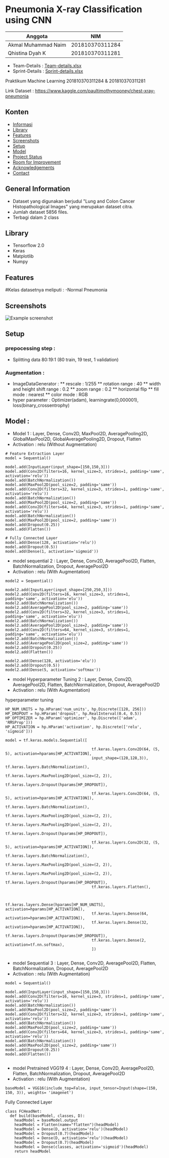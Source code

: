 # Pneumonia X-ray Classification using CNN

| Anggota             | NIM             |
| ------------------- | --------------- |
| Akmal Muhammad Naim | 201810370311284 |
| Qhistina Dyah K     | 201810370311281 |

- Team-Details : [Team-details.xlsx](https://docs.google.com/spreadsheets/d/1MFoxcR4i5nY0az9baZ_RGuibZcmJ-pqobErTnSoZ8BI/edit#gid=0)
- Sprint-Details : [Sprint-details.xlsx](https://docs.google.com/spreadsheets/d/1YglOE6kn-aNgLgnFz80dmph8DgTlm3rExu2rakgyuZQ/edit?usp=sharing)

Praktikum Machine Learning 201810370311284 & 201810370311281

Link Dataset : https://www.kaggle.com/paultimothymooney/chest-xray-pneumonia

## Konten

- [Informasi](#general-information)
- [Library](#technologies-used)
- [Features](#features)
- [Screenshots](#screenshots)
- [Setup](#setup)
- [Model](#model)
- [Project Status](#project-status)
- [Room for Improvement](#room-for-improvement)
- [Acknowledgements](#acknowledgements)
- [Contact](#contact)
<!-- * [License](#license) -->

## General Information

- Dataset yang digunakan berjudul "Lung and Colon Cancer Histopathological Images" yang merupakan dataset citra.
- Jumlah dataset 5856 files.
- Terbagi dalam 2 class

## Library

- Tensorflow 2.0
- Keras
- Matplotlib
- Numpy

## Features

#Kelas datasetnya meliputi :
-Normal
Pneumonia

## Screenshots

![Example screenshot](https://i.imgur.com/jZqpV51.png)

## Setup

### prepocessing step :

- Splitting data 80:19:1 (80 train, 19 test, 1 validation)

### Augmentation :

- ImageDataGenerator :
  ** rescale : 1/255
  ** rotation range : 40
  ** width and height shift range : 0.2
  ** zoom range : 0.2
  ** horizontal flip
  ** fill mode : nearest
  \*\* color mode : RGB
- hyper parameter : Optimizer(adam), learningrate(0,000001), loss(binary_crossentrophy)


## Model :

- Model 1 : Layer, Dense, Conv2D, MaxPool2D, AveragePooling2D, GlobalMaxPool2D, GlobalAveragePooling2D, Dropout, Flatten
- Activation : relu (Without Augmentation)

```
# Feature Extraction Layer
model = Sequential()

model.add(InputLayer(input_shape=[150,150,3]))
model.add(Conv2D(filters=16, kernel_size=3, strides=1, padding='same', activation='relu'))
model.add(BatchNormalization())
model.add(MaxPool2D(pool_size=2, padding='same'))
model.add(Conv2D(filters=32, kernel_size=3, strides=1, padding='same', activation='relu'))
model.add(BatchNormalization())
model.add(MaxPool2D(pool_size=2, padding='same'))
model.add(Conv2D(filters=64, kernel_size=3, strides=1, padding='same', activation='relu'))
model.add(BatchNormalization())
model.add(MaxPool2D(pool_size=2, padding='same'))
model.add(Dropout(0.25))
model.add(Flatten())

# Fully Connected Layer
model.add(Dense(128, activation='relu'))
model.add(Dropout(0.5))
model.add(Dense(1, activation='sigmoid'))

```

- model sequential 2 : Layer, Dense, Conv2D, AveragePool2D, Flatten, BatchNormalization, Dropout, AveragePool2D
- Activation : relu (With Augmentation)

```
model2 = Sequential()

model2.add(InputLayer(input_shape=[250,250,3]))
model2.add(Conv2D(filters=16, kernel_size=3, strides=1, padding='same', activation='elu'))
model2.add(BatchNormalization())
model2.add(AveragePool2D(pool_size=2, padding='same'))
model2.add(Conv2D(filters=32, kernel_size=3, strides=1, padding='same', activation='elu'))
model2.add(BatchNormalization())
model2.add(AveragePool2D(pool_size=2, padding='same'))
model2.add(Conv2D(filters=64, kernel_size=3, strides=1, padding='same', activation='elu'))
model2.add(BatchNormalization())
model2.add(AveragePool2D(pool_size=2, padding='same'))
model2.add(Dropout(0.25))
model2.add(Flatten())

model2.add(Dense(128, activation='elu'))
model2.add(Dropout(0.5))
model2.add(Dense(5, activation='softmax'))

```

- model Hyperparameter Tuning 2 : Layer, Dense, Conv2D, AveragePool2D, Flatten, BatchNormalization, Dropout, AveragePool2D
- Activation : relu (With Augmentation)

hyperparameter tuning

```
HP_NUM_UNITS = hp.HParam('num_units', hp.Discrete([128, 256]))
HP_DROPOUT = hp.HParam('dropout', hp.RealInterval(0.4, 0.5))
HP_OPTIMIZER = hp.HParam('optimizer', hp.Discrete(['adam', 'RMSProp']))
HP_ACTIVATION = hp.HParam('activation', hp.Discrete(['relu', 'sigmoid']))
```

```
model = tf.keras.models.Sequential([

                                      tf.keras.layers.Conv2D(64, (5, 5), activation=hparams[HP_ACTIVATION],
                                      input_shape=(128,128,3)),
                                      tf.keras.layers.BatchNormalization(),
                                      tf.keras.layers.MaxPooling2D(pool_size=(2, 2)),
                                      tf.keras.layers.Dropout(hparams[HP_DROPOUT]),

                                      tf.keras.layers.Conv2D(64, (5, 5), activation=hparams[HP_ACTIVATION]),
                                      tf.keras.layers.BatchNormalization(),
                                      tf.keras.layers.MaxPooling2D(pool_size=(2, 2)),
                                      tf.keras.layers.MaxPooling2D(pool_size=(2, 2)),
                                      tf.keras.layers.Dropout(hparams[HP_DROPOUT]),

                                      tf.keras.layers.Conv2D(32, (5, 5), activation=hparams[HP_ACTIVATION]),
                                      tf.keras.layers.BatchNormalization(),
                                      tf.keras.layers.MaxPooling2D(pool_size=(2, 2)),
                                      tf.keras.layers.MaxPooling2D(pool_size=(2, 2)),
                                      tf.keras.layers.Dropout(hparams[HP_DROPOUT]),
                                      tf.keras.layers.Flatten(),


                                      tf.keras.layers.Dense(hparams[HP_NUM_UNITS], activation=hparams[HP_ACTIVATION]),
                                      tf.keras.layers.Dense(64, activation=hparams[HP_ACTIVATION]),
                                      tf.keras.layers.Dense(32, activation=hparams[HP_ACTIVATION]),
                                      tf.keras.layers.Dropout(hparams[HP_DROPOUT]),
                                      tf.keras.layers.Dense(2, activation=tf.nn.softmax),
                                      ])


```

- model Sequential 3 : Layer, Dense, Conv2D, AveragePool2D, Flatten, BatchNormalization, Dropout, AveragePool2D
- Activation : relu (With Augmentation)

```
model = Sequential()

model.add(InputLayer(input_shape=[150,150,3]))
model.add(Conv2D(filters=16, kernel_size=3, strides=1, padding='same', activation='relu'))
model.add(BatchNormalization())
model.add(MaxPool2D(pool_size=2, padding='same'))
model.add(Conv2D(filters=32, kernel_size=3, strides=1, padding='same', activation='relu'))
model.add(BatchNormalization())
model.add(MaxPool2D(pool_size=2, padding='same'))
model.add(Conv2D(filters=64, kernel_size=3, strides=1, padding='same', activation='relu'))
model.add(BatchNormalization())
model.add(MaxPool2D(pool_size=2, padding='same'))
model.add(Dropout(0.25))
model.add(Flatten())


```

- model Pretrained VGG19 4 : Layer, Dense, Conv2D, AveragePool2D, Flatten, BatchNormalization, Dropout, AveragePool2D
- Activation : relu (With Augmentation)

```
baseModel = VGG16(include_top=False, input_tensor=Input(shape=(150, 150, 3)), weights= 'imagenet')
```

Fully Connected Layer

```
class FCHeadNet:
  def build(baseModel, classes, D):
    headModel = baseModel.output
    headModel = Flatten(name="flatten")(headModel)
    headModel = Dense(D, activation='relu')(headModel)
    headModel = Dropout(0.7)(headModel)
    headModel = Dense(D, activation='relu')(headModel)
    headModel = Dropout(0.7)(headModel)
    headModel = Dense(classes, activation='sigmoid')(headModel)
    return headModel


```
